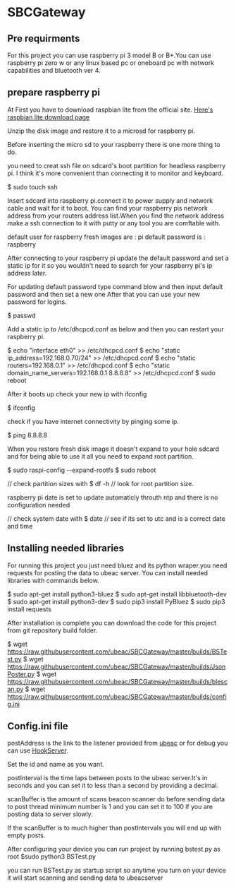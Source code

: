 # SBCGateway

## Pre requirments
For this project you can use raspberry pi 3 model B or B+.You can use raspberry pi zero w or any linux based pc or oneboard pc with network capabilities and bluetooth ver 4.

## prepare raspberry pi
At First you have to download raspbian lite from the official site.
[Here's raspbian lite download page](https://www.raspberrypi.org/downloads/raspbian/)

Unzip the disk image and restore it to a microsd for raspberry pi.

Before inserting the micro sd to your raspberry there is one more thing to do.

you need to creat ssh file on sdcard's boot partition for headless raspberry pi.
I think it's more convenient than connecting it to monitor and keyboard.

 $ sudo touch ssh

Insert sdcard into raspberry pi.connect it to power supply and network cable and wait for it to boot.
You can find your raspberry pis network address from your routers address list.When you find the network address make a ssh connection to it with putty or any tool you are comftable with.

default user for raspberry fresh images are : pi
default password is : raspberry

After connecting to your raspberry pi update the default password and set a static ip for it so you wouldn't need to search for your raspberry pi's ip address later.

For updating default password type command blow and then input default password and then set a new one After that you can use your new password for logins.
 
 $ passwd 

Add a static ip to /etc/dhcpcd.conf as below and then you can restart your raspberry pi.

 $ echo "interface eth0" >> /etc/dhcpcd.conf 
 $ echo "static ip_address=192.168.0.70/24" >> /etc/dhcpcd.conf 
 $ echo "static routers=192.168.0.1" >> /etc/dhcpcd.conf
 $ echo "static  domain_name_servers=192.168.0.1 8.8.8.8" >> /etc/dhcpcd.conf
 $ sudo reboot

After it boots up check your new ip with ifconfig

 $ ifconfig

check if you have internet connectivity by pinging some ip.

 $ ping 8.8.8.8

When you restore fresh disk image it doesn't expand to your hole sdcard and for being able to use it all you need to expand root partition.

 $ sudo raspi-config --expand-rootfs
 $ sudo reboot

// check partition sizes with 
 $ df -h
// look for root partition size.

raspberry pi date is set to update automaticly throuth ntp and there is no configuration needed

// check system date with 
 $ date
// see if its set to utc and is a correct date and time

## Installing needed libraries
For running this project you just need bluez and its python wraper.you need requests for posting the data to ubeac server.
You can install needed libraries with commands below.

 $ sudo apt-get install python3-bluez
 $ sudo apt-get install libbluetooth-dev
 $ sudo apt-get install python3-dev
 $ sudo pip3 install PyBluez
 $ sudo pip3 install requests

After installation is complete you can download the code for this project from git repository build folder.

 $ wget https://raw.githubusercontent.com/ubeac/SBCGateway/master/builds/BSTest.py
 $ wget https://raw.githubusercontent.com/ubeac/SBCGateway/master/builds/JsonPoster.py
 $ wget https://raw.githubusercontent.com/ubeac/SBCGateway/master/builds/blescan.py
 $ wget https://raw.githubusercontent.com/ubeac/SBCGateway/master/builds/config.ini

## Config.ini file

postAddress is the link to the listener provided from [ubeac](http://ui.ubeac.io) or for debug you can use [HookServer](http://hook.ubeac.io).

Set the id and name as you want.

postInterval is the time laps between posts to the ubeac server.It's in seconds and you can set it to less than a second by providing a decimal.

scanBuffer is the amount of scans beacon scanner do before sending data to post thread minimum number is 1 and you can set it to 100 if you are posting data to server slowly.

If the scanBuffer is to much higher than postIntervals you will end up with empty posts.

After configuring your device you can run project by running bstest.py as root
$sudo python3 BSTest.py

you can run BSTest.py as startup script so anytime you turn on your device it will start scanning and sending data to ubeacserver